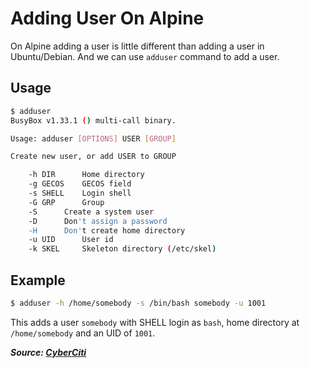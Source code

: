 # Adding User On Alpine

On Alpine adding a user is little different than adding a user in Ubuntu/Debian. And we can use `adduser` command to add a user.

## Usage

```bash
$ adduser
BusyBox v1.33.1 () multi-call binary.

Usage: adduser [OPTIONS] USER [GROUP]

Create new user, or add USER to GROUP

	-h DIR		Home directory
	-g GECOS	GECOS field
	-s SHELL	Login shell
	-G GRP		Group
	-S		Create a system user
	-D		Don't assign a password
	-H		Don't create home directory
	-u UID		User id
	-k SKEL		Skeleton directory (/etc/skel)
```

## Example

```bash
$ adduser -h /home/somebody -s /bin/bash somebody -u 1001
```

This adds a user `somebody` with SHELL login as `bash`, home directory at `/home/somebody` and an UID of `1001`.

**_Source: [CyberCiti](https://www.cyberciti.biz/faq/how-to-add-and-delete-users-on-alpine-linux/)_**
